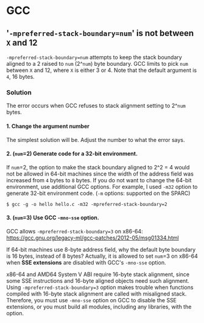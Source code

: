 # GCC
## '`-mpreferred-stack-boundary=num`' is not between `X` and 12
`-mpreferred-stack-boundary=num` attempts to keep the stack boundary aligned to a 2 raised to `num` (2^`num`) byte boundary. GCC limits to pick `num` between `X` and 12, where `X` is either 3 or 4. Note that the default argument is `4`, 16 bytes.

### Solution
The error occurs when GCC refuses to stack alignment setting to 2^`num` bytes. 
#### 1. Change the argument number
The simplest solution will be. Adjust the number to what the error says.
#### 2. (`num`=2) Generate code for a 32-bit environment.
If `num`=2, the option to make the stack boundary aligned to 2^2 = 4 would not be allowed in 64-bit machines since the width of the address field was increased from `4` bytes to `8` bytes. If you do not want to change the 64-bit environment, use additional GCC options. For example, I used `-m32` option to generate 32-bit environment code. (`-m` options: supported on the SPARC)

    $ gcc -g -o hello hello.c -m32 -mpreferred-stack-boundary=2

#### 3. (`num`=3) Use GCC `-mno-sse` option.
GCC allows `-mpreferred-stack-boundary=3` on x86-64: https://gcc.gnu.org/legacy-ml/gcc-patches/2012-05/msg01334.html

If 64-bit machines use 8-byte address field, why the default byte boundary is 16 bytes, instead of 8 bytes?
Actually, it is allowed to set `num`=3 on x86-64 when **SSE extensions** are disabled with GCC's `-mno-sse` option.

x86-64 and AMD64 System V ABI require 16-byte stack alignment, since some SSE instructions and 16-byte aligned objects need such alignment.
Using `-mpreferred-stack-boundary=3` option makes trouble when functions compiled with 16-byte stack alignment are called with misaligned stack. Therefore, you must use `-mno-sse` option on GCC to disable the SSE extensions, or you must build all modules, including any libraries, with the option.
